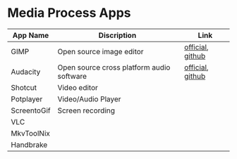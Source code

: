 # Media Process Apps

|App Name|Discription|Link|
|---|----|----|
|GIMP|Open source image editor|[official](https://www.gimp.org/), [github](https://github.com/GNOME/gimp)|
|Audacity|Open source cross platform audio software|[official](https://www.audacityteam.org/), [github](https://github.com/audacity)|
|Shotcut|Video editor||
|Potplayer|Video/Audio Player||
|ScreentoGif|Screen recording||
|VLC|||
|MkvToolNix|||
|Handbrake|||